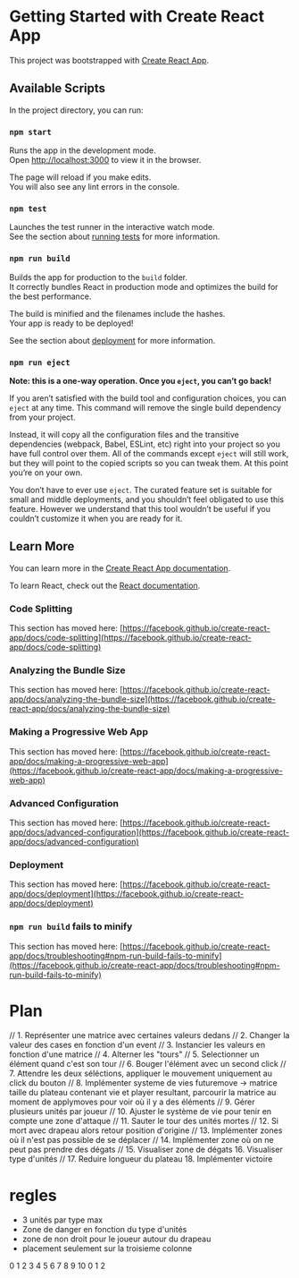 # Getting Started with Create React App

This project was bootstrapped with [Create React App](https://github.com/facebook/create-react-app).

## Available Scripts

In the project directory, you can run:

### `npm start`

Runs the app in the development mode.\
Open [http://localhost:3000](http://localhost:3000) to view it in the browser.

The page will reload if you make edits.\
You will also see any lint errors in the console.

### `npm test`

Launches the test runner in the interactive watch mode.\
See the section about [running tests](https://facebook.github.io/create-react-app/docs/running-tests) for more information.

### `npm run build`

Builds the app for production to the `build` folder.\
It correctly bundles React in production mode and optimizes the build for the best performance.

The build is minified and the filenames include the hashes.\
Your app is ready to be deployed!

See the section about [deployment](https://facebook.github.io/create-react-app/docs/deployment) for more information.

### `npm run eject`

**Note: this is a one-way operation. Once you `eject`, you can’t go back!**

If you aren’t satisfied with the build tool and configuration choices, you can `eject` at any time. This command will remove the single build dependency from your project.

Instead, it will copy all the configuration files and the transitive dependencies (webpack, Babel, ESLint, etc) right into your project so you have full control over them. All of the commands except `eject` will still work, but they will point to the copied scripts so you can tweak them. At this point you’re on your own.

You don’t have to ever use `eject`. The curated feature set is suitable for small and middle deployments, and you shouldn’t feel obligated to use this feature. However we understand that this tool wouldn’t be useful if you couldn’t customize it when you are ready for it.

## Learn More

You can learn more in the [Create React App documentation](https://facebook.github.io/create-react-app/docs/getting-started).

To learn React, check out the [React documentation](https://reactjs.org/).

### Code Splitting

This section has moved here: [https://facebook.github.io/create-react-app/docs/code-splitting](https://facebook.github.io/create-react-app/docs/code-splitting)

### Analyzing the Bundle Size

This section has moved here: [https://facebook.github.io/create-react-app/docs/analyzing-the-bundle-size](https://facebook.github.io/create-react-app/docs/analyzing-the-bundle-size)

### Making a Progressive Web App

This section has moved here: [https://facebook.github.io/create-react-app/docs/making-a-progressive-web-app](https://facebook.github.io/create-react-app/docs/making-a-progressive-web-app)

### Advanced Configuration

This section has moved here: [https://facebook.github.io/create-react-app/docs/advanced-configuration](https://facebook.github.io/create-react-app/docs/advanced-configuration)

### Deployment

This section has moved here: [https://facebook.github.io/create-react-app/docs/deployment](https://facebook.github.io/create-react-app/docs/deployment)

### `npm run build` fails to minify

This section has moved here: [https://facebook.github.io/create-react-app/docs/troubleshooting#npm-run-build-fails-to-minify](https://facebook.github.io/create-react-app/docs/troubleshooting#npm-run-build-fails-to-minify)


# Plan
// 1. Représenter une matrice avec certaines valeurs dedans
// 2. Changer la valeur des cases en fonction d'un event
// 3. Instancier les valeurs en fonction d'une matrice
// 4. Alterner les "tours"
// 5. Selectionner un élément quand c'est son tour
// 6. Bouger l'élément avec un second click
// 7. Attendre les deux séléctions, appliquer le mouvement uniquement au click du bouton
// 8. Implémenter systeme de vies futuremove -> matrice taille du plateau contenant vie et player resultant, parcourir la matrice au moment de applymoves pour voir où il y a des éléments
// 9. Gérer plusieurs unités par joueur
// 10. Ajuster le système de vie pour tenir en compte une zone d'attaque
// 11. Sauter le tour des unités mortes
// 12. Si mort avec drapeau alors retour position d'origine
// 13. Implémenter zones où il n'est pas possible de se déplacer
// 14. Implémenter zone où on ne peut pas prendre des dégats
// 15. Visualiser zone de dégats
16. Visualiser type d'unités
// 17. Reduire longueur du plateau
18. Implémenter victoire

# regles
* 3 unités par type max
* Zone de danger en fonction du type d'unités
* zone de non droit pour le joueur autour du drapeau
* placement seulement sur la troisieme colonne

0 1 2 3 4
5 6 7 8 9
10
0 1 2 